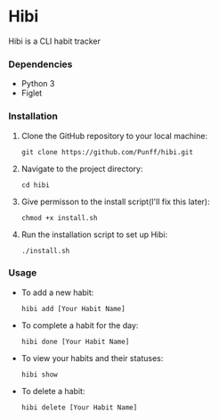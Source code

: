 # Hibi

Hibi is a CLI habit tracker

### Dependencies

- Python 3
- Figlet 

### Installation

1. Clone the GitHub repository to your local machine:

    ```shell
    git clone https://github.com/Punff/hibi.git
    ```

2. Navigate to the project directory:

    ```
    cd hibi
    ```

3. Give permisson to the install script(I'll fix this later):

    ```
    chmod +x install.sh
    ```

4. Run the installation script to set up Hibi:

    ```
    ./install.sh
    ```

### Usage

- To add a new habit:

    ```
    hibi add [Your Habit Name]
    ```

- To complete a habit for the day:

    ```
    hibi done [Your Habit Name]
    ```

- To view your habits and their statuses:

    ```
    hibi show
    ```

- To delete a habit:

    ```
    hibi delete [Your Habit Name]
    ```
